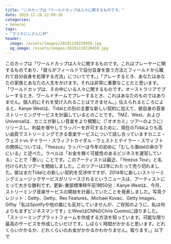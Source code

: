 ```yaml
---
title: "このカップは「ワールドカップは人々に関するものです。"
date: 2019-12-28 22:09:10
categories:
- General
tags:
- "マリカにじさんじ杯"
header:
  image: /assets/images/20191228220450.jpg
  og_image: /assets/images/20191228220450.jpg
---
```


このカップは「ワールドカップは人々に関するものです。これはプレーヤーに関するものであり、「彼らがフィールドで自分自身を扱う方法とフィールドから離れて自分自身を処理する方法」についてです。」「プレーするとき、あなたはあなたの家族とあなたの人生をかけます。それは非常に重要なことだと思います。 「ワールドカップは、その中にいる人々に関するものです。オーストラリアでプレーするとき、ワールドチームでプレーするとき、これはあなたのものではありません。個人的にそれを受け入れることはできません。」伝えられるところによると、Kanye Westは、Tidalとの別の主要な新しい契約に加えて、彼自身の音楽ストリーミングサービスを計画しているとのことです。 TMZ、West、およびUniversalは、カニエが新しい音楽をより頻繁に（「オオカミ」ツアーのように）リリースし、利益を増やしてラッパーを許可するために、現在のTidalよりも高い品質でストリーミングできる音楽サービスについて話し合っていますカニエ・ウェストvs.テイラー・スウィフトカイダル・ウェストとテイラー・スウィフトの関係については、「Yeezus」ラッパーは今年の初めに「むしろ潮dalの傘の下にいる」と述べた。ラベルは「お金を稼ぐ可能性のあるビジネスを運営している」ことで「悪い」ことです。このアーティストは最近、「Yeezus Tour」と名付けられたツアーを開始しました。このツアーは2年にわたって売り切れました。彼はまだTidalとの新しい契約を交渉中ですが、2014年に新しいストリーミングミュージックサービスがリリースされるというニュースは、アーティストにとって大きな勝利です。更新-東部標準時午前1時50分：Kanye Westは、今月、ストリーミング音楽サービスの開始を計画していたことを発表しました。写真クレジット：Getty、Getty、Rex Features、Michael Kovac、Getty Images、Gifby「私はSpotifyや他の誰にも反対していませんが、ご存知のように、私は何よりもまずビジネスマンです」とWestはCNNのChris Cuomoに語りました。 「ストリーミングプラットフォームを作成する方法を知っています。可能な限り最高のサービスを作成したいだけです。しばらく時間がかかると思います。どれくらいかかるか、どれくらいのお金がかかるかわかりません。取ります。」以下で
